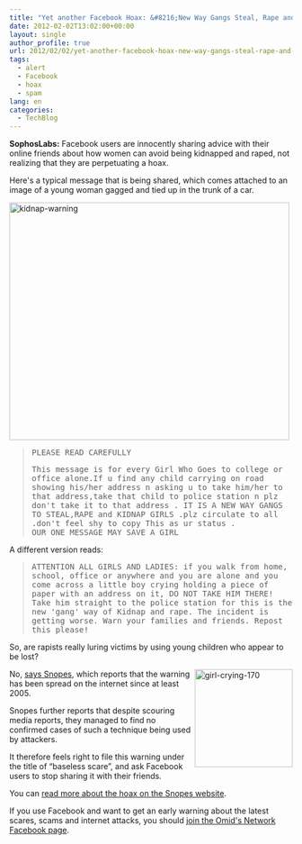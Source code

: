 ```yaml
---
title: "Yet another Facebook Hoax: &#8216;New Way Gangs Steal, Rape and Kidnap Girls'"
date: 2012-02-02T13:02:00+00:00
layout: single
author_profile: true
url: 2012/02/02/yet-another-facebook-hoax-new-way-gangs-steal-rape-and-kidnap-girls/
tags:
  - alert
  - Facebook
  - hoax
  - spam
lang: en
categories: 
  - TechBlog
---
```

**SophosLabs:** Facebook users are innocently sharing advice with their online friends about how women can avoid being kidnapped and raped, not realizing that they are perpetuating a hoax. 

Here's a typical message that is being shared, which comes attached to an image of a young woman gagged and tied up in the trunk of a car. 

[<img title="kidnap-warning" border="0" alt="kidnap-warning" src="http://lh5.ggpht.com/-XvqjnSyVNTo/TyqCBt5oa-I/AAAAAAAAEc4/2VgVA1pK-1I/kidnap-warning_thumb%25255B2%25255D.jpg?imgmax=800" width="498" height="422" />](http://lh5.ggpht.com/-GUDXB1ARBdo/TyqB5zJz8DI/AAAAAAAAEcw/6YB9NQjm8hc/s1600-h/kidnap-warning%25255B4%25255D.jpg) 

> <tt>PLEASE READ CAREFULLY</tt> 
> 
> <tt>This message is for every Girl Who Goes to college or office alone.If u find any child carrying on road showing his/her address n asking u to take him/her to that address,take that child to police station n plz don't take it to that address . IT IS A NEW WAY GANGS TO STEAL,RAPE and KIDNAP GIRLS .plz circulate to all .don't feel shy to copy This as ur status .</tt>  
> <tt>OUR ONE MESSAGE MAY SAVE A GIRL</tt>

A different version reads: 

> <tt>ATTENTION ALL GIRLS AND LADIES: if you walk from home, school, office or anywhere and you are alone and you come across a little boy crying holding a piece of paper with an address on it, DO NOT TAKE HIM THERE! Take him straight to the police station for this is the new 'gang' way of Kidnap and rape. The incident is getting worse. Warn your families and friends. Repost this please!</tt>

So, are rapists really luring victims by using young children who appear to be lost? 

[<img title="girl-crying-170" border="0" alt="girl-crying-170" align="right" src="http://lh3.ggpht.com/-tMeq-rh-OT4/TyqCXPYkV3I/AAAAAAAAEdI/ugSyf5bai8Q/girl-crying-170_thumb%25255B2%25255D.jpg?imgmax=800" width="174" height="174" />](http://lh5.ggpht.com/-K-OuNTD2Yt0/TyqCPT1xA2I/AAAAAAAAEdA/nq0fMJG9DAo/s1600-h/girl-crying-170%25255B4%25255D.jpg)No, <a href="http://www.snopes.com/crime/warnings/childlure.asp" target="_blank">says Snopes</a>, which reports that the warning has been spread on the internet since at least 2005. 

Snopes further reports that despite scouring media reports, they managed to find no confirmed cases of such a technique being used by attackers. 

It therefore feels right to file this warning under the title of “baseless scare”, and ask Facebook users to stop sharing it with their friends. 

You can <a href="http://www.snopes.com/crime/warnings/childlure.asp" target="_blank">read more about the hoax on the Snopes website</a>. 

If you use Facebook and want to get an early warning about the latest scares, scams and internet attacks, you should <a href="https://www.facebook.com/omidsnetwork/" target="_blank">join the Omid's Network Facebook page</a>.